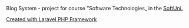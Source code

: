 Blog System - project for course &rdquo;Software Technologies&bdquo; in the <a href="https://softuni.bg/">SoftUni.

Created with Laravel PHP Framework

